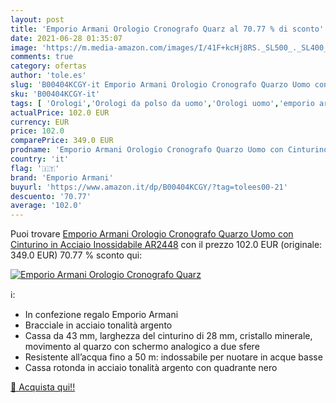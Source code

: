 ```yaml
---
layout: post
title: 'Emporio Armani Orologio Cronografo Quarz al 70.77 % di sconto'
date: 2021-06-28 01:35:07
image: 'https://m.media-amazon.com/images/I/41F+kcHj8RS._SL500_._SL400_.jpg'
comments: true
category: ofertas
author: 'tole.es'
slug: 'B00404KCGY-it Emporio Armani Orologio Cronografo Quarzo Uomo con...'
sku: 'B00404KCGY-it'
tags: [ 'Orologi','Orologi da polso da uomo','Orologi uomo','emporio armani', ]
actualPrice: 102.0 EUR
currency: EUR
price: 102.0
comparePrice: 349.0 EUR
prodname: 'Emporio Armani Orologio Cronografo Quarzo Uomo con Cinturino in Acciaio Inossidabile AR2448'
country: 'it'
flag: '🇮🇹'
brand: 'Emporio Armani'
buyurl: 'https://www.amazon.it/dp/B00404KCGY/?tag=tolees00-21'
descuento: '70.77'
average: '102.0'
---
```


Puoi trovare [Emporio Armani Orologio Cronografo Quarzo Uomo con Cinturino in Acciaio Inossidabile AR2448](https://www.amazon.it/dp/B00404KCGY/?tag=tolees00-21) con il prezzo 102.0 EUR (originale: 349.0 EUR) 70.77 % sconto qui:

[![Emporio Armani Orologio Cronografo Quarz](https://m.media-amazon.com/images/I/41F+kcHj8RS._SL500_._SL400_.jpg)](https://www.amazon.it/dp/B00404KCGY/?tag=tolees00-21)

ℹ️:

- In confezione regalo Emporio Armani
- Bracciale in acciaio tonalità argento
- Cassa da 43 mm, larghezza del cinturino di 28 mm, cristallo minerale, movimento al quarzo con schermo analogico a due sfere
- Resistente all’acqua fino a 50 m: indossabile per nuotare in acque basse
- Cassa rotonda in acciaio tonalità argento con quadrante nero

[🛒 Acquista qui!!](https://www.amazon.it/dp/B00404KCGY/?tag=tolees00-21)
